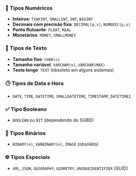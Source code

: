 ### 🧮 Tipos Numéricos
- **Inteiros**: `TINYINT`, `SMALLINT`, `INT`, `BIGINT`
- **Decimais com precisão fixa**: `DECIMAL(p,s)`, `NUMERIC(p,s)`
- **Ponto flutuante**: `FLOAT`, `REAL`
- **Monetários**: `MONEY`, `SMALLMONEY`

### 📝 Tipos de Texto
- **Tamanho fixo**: `CHAR(n)`
- **Tamanho variável**: `VARCHAR(n)`, `VARCHAR(MAX)`
- **Texto longo**: `TEXT` (obsoleto em alguns sistemas)

### 🕒 Tipos de Data e Hora
- `DATE`, `TIME`, `DATETIME`, `SMALLDATETIME`, `TIMESTAMP`, `DATETIME2`

### ✅ Tipo Booleano
- `BOOLEAN` ou `BIT` (dependendo do SGBD)

### 🧬 Tipos Binários
- `BINARY(n)`, `VARBINARY(n)`, `IMAGE` (obsoleto)

### 🌐 Tipos Especiais
- `XML`, `JSON`, `GEOGRAPHY`, `GEOMETRY`, `UNIQUEIDENTIFIER` (GUID)